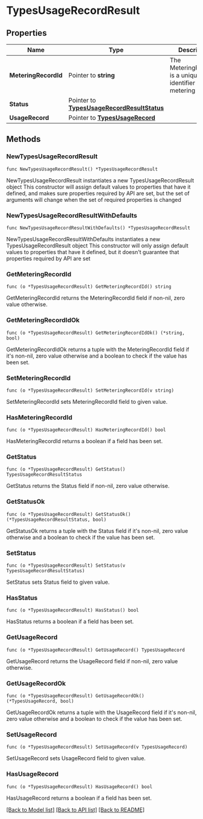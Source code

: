 # TypesUsageRecordResult

## Properties

Name | Type | Description | Notes
------------ | ------------- | ------------- | -------------
**MeteringRecordId** | Pointer to **string** | The MeteringRecordId is a unique identifier for this metering event. | [optional] 
**Status** | Pointer to [**TypesUsageRecordResultStatus**](TypesUsageRecordResultStatus.md) |  | [optional] 
**UsageRecord** | Pointer to [**TypesUsageRecord**](TypesUsageRecord.md) |  | [optional] 

## Methods

### NewTypesUsageRecordResult

`func NewTypesUsageRecordResult() *TypesUsageRecordResult`

NewTypesUsageRecordResult instantiates a new TypesUsageRecordResult object
This constructor will assign default values to properties that have it defined,
and makes sure properties required by API are set, but the set of arguments
will change when the set of required properties is changed

### NewTypesUsageRecordResultWithDefaults

`func NewTypesUsageRecordResultWithDefaults() *TypesUsageRecordResult`

NewTypesUsageRecordResultWithDefaults instantiates a new TypesUsageRecordResult object
This constructor will only assign default values to properties that have it defined,
but it doesn't guarantee that properties required by API are set

### GetMeteringRecordId

`func (o *TypesUsageRecordResult) GetMeteringRecordId() string`

GetMeteringRecordId returns the MeteringRecordId field if non-nil, zero value otherwise.

### GetMeteringRecordIdOk

`func (o *TypesUsageRecordResult) GetMeteringRecordIdOk() (*string, bool)`

GetMeteringRecordIdOk returns a tuple with the MeteringRecordId field if it's non-nil, zero value otherwise
and a boolean to check if the value has been set.

### SetMeteringRecordId

`func (o *TypesUsageRecordResult) SetMeteringRecordId(v string)`

SetMeteringRecordId sets MeteringRecordId field to given value.

### HasMeteringRecordId

`func (o *TypesUsageRecordResult) HasMeteringRecordId() bool`

HasMeteringRecordId returns a boolean if a field has been set.

### GetStatus

`func (o *TypesUsageRecordResult) GetStatus() TypesUsageRecordResultStatus`

GetStatus returns the Status field if non-nil, zero value otherwise.

### GetStatusOk

`func (o *TypesUsageRecordResult) GetStatusOk() (*TypesUsageRecordResultStatus, bool)`

GetStatusOk returns a tuple with the Status field if it's non-nil, zero value otherwise
and a boolean to check if the value has been set.

### SetStatus

`func (o *TypesUsageRecordResult) SetStatus(v TypesUsageRecordResultStatus)`

SetStatus sets Status field to given value.

### HasStatus

`func (o *TypesUsageRecordResult) HasStatus() bool`

HasStatus returns a boolean if a field has been set.

### GetUsageRecord

`func (o *TypesUsageRecordResult) GetUsageRecord() TypesUsageRecord`

GetUsageRecord returns the UsageRecord field if non-nil, zero value otherwise.

### GetUsageRecordOk

`func (o *TypesUsageRecordResult) GetUsageRecordOk() (*TypesUsageRecord, bool)`

GetUsageRecordOk returns a tuple with the UsageRecord field if it's non-nil, zero value otherwise
and a boolean to check if the value has been set.

### SetUsageRecord

`func (o *TypesUsageRecordResult) SetUsageRecord(v TypesUsageRecord)`

SetUsageRecord sets UsageRecord field to given value.

### HasUsageRecord

`func (o *TypesUsageRecordResult) HasUsageRecord() bool`

HasUsageRecord returns a boolean if a field has been set.


[[Back to Model list]](../README.md#documentation-for-models) [[Back to API list]](../README.md#documentation-for-api-endpoints) [[Back to README]](../README.md)



